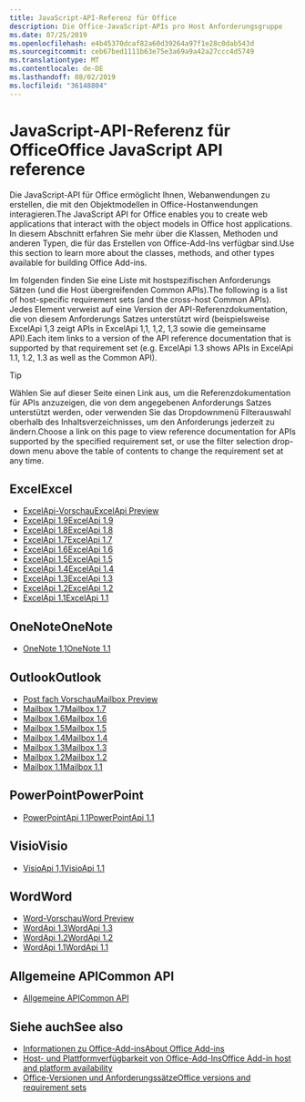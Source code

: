 ```yaml
---
title: JavaScript-API-Referenz für Office
description: Die Office-JavaScript-APIs pro Host Anforderungsgruppe
ms.date: 07/25/2019
ms.openlocfilehash: e4b45370dcaf82a60d39264a97f1e28c0dab543d
ms.sourcegitcommit: ceb67bed1111b63e75e3a69a9a42a27ccc4d5749
ms.translationtype: MT
ms.contentlocale: de-DE
ms.lasthandoff: 08/02/2019
ms.locfileid: "36148804"
---
```

# <a name="office-javascript-api-reference"></a><span data-ttu-id="6b236-103">JavaScript-API-Referenz für Office</span><span class="sxs-lookup"><span data-stu-id="6b236-103">Office JavaScript API reference</span></span>

<span data-ttu-id="6b236-104">Die JavaScript-API für Office ermöglicht Ihnen, Webanwendungen zu erstellen, die mit den Objektmodellen in Office-Hostanwendungen interagieren.</span><span class="sxs-lookup"><span data-stu-id="6b236-104">The JavaScript API for Office enables you to create web applications that interact with the object models in Office host applications.</span></span> <span data-ttu-id="6b236-105">In diesem Abschnitt erfahren Sie mehr über die Klassen, Methoden und anderen Typen, die für das Erstellen von Office-Add-Ins verfügbar sind.</span><span class="sxs-lookup"><span data-stu-id="6b236-105">Use this section to learn more about the classes, methods, and other types available for building Office Add-ins.</span></span>

<span data-ttu-id="6b236-106">Im folgenden finden Sie eine Liste mit hostspezifischen Anforderungs Sätzen (und die Host übergreifenden Common APIs).</span><span class="sxs-lookup"><span data-stu-id="6b236-106">The following is a list of host-specific requirement sets (and the cross-host Common APIs).</span></span> <span data-ttu-id="6b236-107">Jedes Element verweist auf eine Version der API-Referenzdokumentation, die von diesem Anforderungs Satzes unterstützt wird (beispielsweise ExcelApi 1,3 zeigt APIs in ExcelApi 1,1, 1,2, 1,3 sowie die gemeinsame API).</span><span class="sxs-lookup"><span data-stu-id="6b236-107">Each item links to a version of the API reference documentation that is supported by that requirement set (e.g. ExcelApi 1.3 shows APIs in ExcelApi 1.1, 1.2, 1.3 as well as the Common API).</span></span>

> [!TIP]
> <span data-ttu-id="6b236-108">Wählen Sie auf dieser Seite einen Link aus, um die Referenzdokumentation für APIs anzuzeigen, die von dem angegebenen Anforderungs Satzes unterstützt werden, oder verwenden Sie das Dropdownmenü Filterauswahl oberhalb des Inhaltsverzeichnisses, um den Anforderungs jederzeit zu ändern.</span><span class="sxs-lookup"><span data-stu-id="6b236-108">Choose a link on this page to view reference documentation for APIs supported by the specified requirement set, or use the filter selection drop-down menu above the table of contents to change the requirement set at any time.</span></span>

## <a name="excel"></a><span data-ttu-id="6b236-109">Excel</span><span class="sxs-lookup"><span data-stu-id="6b236-109">Excel</span></span>

- [<span data-ttu-id="6b236-110">ExcelApi-Vorschau</span><span class="sxs-lookup"><span data-stu-id="6b236-110">ExcelApi Preview</span></span>](/javascript/api/excel?view=excel-js-preview)
- [<span data-ttu-id="6b236-111">ExcelApi 1.9</span><span class="sxs-lookup"><span data-stu-id="6b236-111">ExcelApi 1.9</span></span>](/javascript/api/excel?view=excel-js-1.9)
- [<span data-ttu-id="6b236-112">ExcelApi 1.8</span><span class="sxs-lookup"><span data-stu-id="6b236-112">ExcelApi 1.8</span></span>](/javascript/api/excel?view=excel-js-1.8)
- [<span data-ttu-id="6b236-113">ExcelApi 1.7</span><span class="sxs-lookup"><span data-stu-id="6b236-113">ExcelApi 1.7</span></span>](/javascript/api/excel?view=excel-js-1.7)
- [<span data-ttu-id="6b236-114">ExcelApi 1.6</span><span class="sxs-lookup"><span data-stu-id="6b236-114">ExcelApi 1.6</span></span>](/javascript/api/excel?view=excel-js-1.6)
- [<span data-ttu-id="6b236-115">ExcelApi 1.5</span><span class="sxs-lookup"><span data-stu-id="6b236-115">ExcelApi 1.5</span></span>](/javascript/api/excel?view=excel-js-1.5)
- [<span data-ttu-id="6b236-116">ExcelApi 1.4</span><span class="sxs-lookup"><span data-stu-id="6b236-116">ExcelApi 1.4</span></span>](/javascript/api/excel?view=excel-js-1.4)
- [<span data-ttu-id="6b236-117">ExcelApi 1.3</span><span class="sxs-lookup"><span data-stu-id="6b236-117">ExcelApi 1.3</span></span>](/javascript/api/excel?view=excel-js-1.3)
- [<span data-ttu-id="6b236-118">ExcelApi 1.2</span><span class="sxs-lookup"><span data-stu-id="6b236-118">ExcelApi 1.2</span></span>](/javascript/api/excel?view=excel-js-1.2)
- [<span data-ttu-id="6b236-119">ExcelApi 1.1</span><span class="sxs-lookup"><span data-stu-id="6b236-119">ExcelApi 1.1</span></span>](/javascript/api/excel?view=excel-js-1.1)

## <a name="onenote"></a><span data-ttu-id="6b236-120">OneNote</span><span class="sxs-lookup"><span data-stu-id="6b236-120">OneNote</span></span>

- [<span data-ttu-id="6b236-121">OneNote 1,1</span><span class="sxs-lookup"><span data-stu-id="6b236-121">OneNote 1.1</span></span>](/javascript/api/onenote?view=onenote-js-1.1)

## <a name="outlook"></a><span data-ttu-id="6b236-122">Outlook</span><span class="sxs-lookup"><span data-stu-id="6b236-122">Outlook</span></span>

- [<span data-ttu-id="6b236-123">Post fach Vorschau</span><span class="sxs-lookup"><span data-stu-id="6b236-123">Mailbox Preview</span></span>](/javascript/api/outlook?view=outlook-js-preview)
- [<span data-ttu-id="6b236-124">Mailbox 1.7</span><span class="sxs-lookup"><span data-stu-id="6b236-124">Mailbox 1.7</span></span>](/javascript/api/outlook?view=outlook-js-1.7)
- [<span data-ttu-id="6b236-125">Mailbox 1.6</span><span class="sxs-lookup"><span data-stu-id="6b236-125">Mailbox 1.6</span></span>](/javascript/api/outlook?view=outlook-js-1.6)
- [<span data-ttu-id="6b236-126">Mailbox 1.5</span><span class="sxs-lookup"><span data-stu-id="6b236-126">Mailbox 1.5</span></span>](/javascript/api/outlook?view=outlook-js-1.5)
- [<span data-ttu-id="6b236-127">Mailbox 1.4</span><span class="sxs-lookup"><span data-stu-id="6b236-127">Mailbox 1.4</span></span>](/javascript/api/outlook?view=outlook-js-1.4)
- [<span data-ttu-id="6b236-128">Mailbox 1.3</span><span class="sxs-lookup"><span data-stu-id="6b236-128">Mailbox 1.3</span></span>](/javascript/api/outlook?view=outlook-js-1.3)
- [<span data-ttu-id="6b236-129">Mailbox 1.2</span><span class="sxs-lookup"><span data-stu-id="6b236-129">Mailbox 1.2</span></span>](/javascript/api/outlook?view=outlook-js-1.2)
- [<span data-ttu-id="6b236-130">Mailbox 1.1</span><span class="sxs-lookup"><span data-stu-id="6b236-130">Mailbox 1.1</span></span>](/javascript/api/outlook?view=outlook-js-1.1)

## <a name="powerpoint"></a><span data-ttu-id="6b236-131">PowerPoint</span><span class="sxs-lookup"><span data-stu-id="6b236-131">PowerPoint</span></span>

- [<span data-ttu-id="6b236-132">PowerPointApi 1,1</span><span class="sxs-lookup"><span data-stu-id="6b236-132">PowerPointApi 1.1</span></span>](/javascript/api/powerpoint?view=powerpoint-js-1.1)

## <a name="visio"></a><span data-ttu-id="6b236-133">Visio</span><span class="sxs-lookup"><span data-stu-id="6b236-133">Visio</span></span>

- [<span data-ttu-id="6b236-134">VisioApi 1,1</span><span class="sxs-lookup"><span data-stu-id="6b236-134">VisioApi 1.1</span></span>](/javascript/api/visio?view=visio-js-1.1)

## <a name="word"></a><span data-ttu-id="6b236-135">Word</span><span class="sxs-lookup"><span data-stu-id="6b236-135">Word</span></span>

- [<span data-ttu-id="6b236-136">Word-Vorschau</span><span class="sxs-lookup"><span data-stu-id="6b236-136">Word Preview</span></span>](/javascript/api/word?view=word-js-preview)
- [<span data-ttu-id="6b236-137">WordApi 1.3</span><span class="sxs-lookup"><span data-stu-id="6b236-137">WordApi 1.3</span></span>](/javascript/api/word?view=word-js-1.3)
- [<span data-ttu-id="6b236-138">WordApi 1.2</span><span class="sxs-lookup"><span data-stu-id="6b236-138">WordApi 1.2</span></span>](/javascript/api/word?view=word-js-1.2)
- [<span data-ttu-id="6b236-139">WordApi 1.1</span><span class="sxs-lookup"><span data-stu-id="6b236-139">WordApi 1.1</span></span>](/javascript/api/word?view=word-js-1.1)

## <a name="common-api"></a><span data-ttu-id="6b236-140">Allgemeine API</span><span class="sxs-lookup"><span data-stu-id="6b236-140">Common API</span></span>

- [<span data-ttu-id="6b236-141">Allgemeine API</span><span class="sxs-lookup"><span data-stu-id="6b236-141">Common API</span></span>](/javascript/api/office?view=common-js)

## <a name="see-also"></a><span data-ttu-id="6b236-142">Siehe auch</span><span class="sxs-lookup"><span data-stu-id="6b236-142">See also</span></span>

- [<span data-ttu-id="6b236-143">Informationen zu Office-Add-ins</span><span class="sxs-lookup"><span data-stu-id="6b236-143">About Office Add-ins</span></span>](/office/dev/add-ins/overview)
- [<span data-ttu-id="6b236-144">Host- und Plattformverfügbarkeit von Office-Add-Ins</span><span class="sxs-lookup"><span data-stu-id="6b236-144">Office Add-in host and platform availability</span></span>](/office/dev/add-ins/overview/office-add-in-availability)
- [<span data-ttu-id="6b236-145">Office-Versionen und Anforderungssätze</span><span class="sxs-lookup"><span data-stu-id="6b236-145">Office versions and requirement sets</span></span>](/office/dev/add-ins/develop/office-versions-and-requirement-sets)
